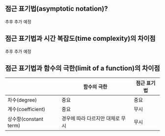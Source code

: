 ## 점근 표기법(asymptotic notation)?

추후 추가 예정

## 점근 표기법과 시간 복잡도(time complexity)의 차이점

추후 추가 예정

## 점근 표기법과 함수의 극한(limit of a function)의 차이점

|                       | 함수의 극한                      | 점근 표기법   |
|-----------------------|----------------------------------|---------------|
| 차수(degree)          | 중요                             | 중요          |
| 계수(coefficient)     | 중요                             | 무시 |
| 상수항(constant term) | 경우에 따라 다르지만 대체로 무시 | 무시          |
